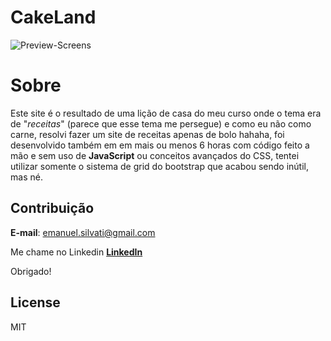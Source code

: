 # CakeLand

![Preview-Screens](https://i.imgur.com/yd2ADVk.png)

# Sobre

Este site é o resultado de uma lição de casa do meu curso onde o tema era de "*receitas*" (parece que esse tema me persegue) e como eu não como carne, resolvi fazer um site de receitas apenas de bolo hahaha, foi desenvolvido também em em mais ou menos 6 horas com código feito a mão e sem uso de **JavaScript** ou conceitos avançados do CSS, tentei utilizar somente o sistema de grid do bootstrap que acabou sendo inútil, mas né.

## Contribuição

**E-mail**: emanuel.silvati@gmail.com

Me chame no Linkedin **[LinkedIn](https://www.linkedin.com/in/emanuel-corrêa-b836a9170/)**

Obrigado!

License
----

MIT